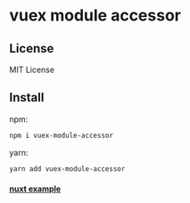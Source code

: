 # vuex module accessor

## License

MIT License

## Install

npm:

```bash
npm i vuex-module-accessor
```

yarn:

```bash
yarn add vuex-module-accessor
```

#### [nuxt example](https://github.com/badihi/vuex-module-accessor/tree/master/Examples/nuxt-example)
